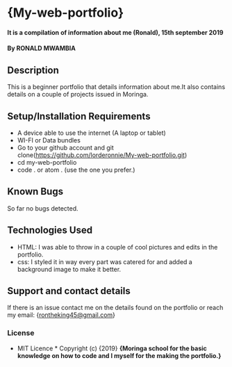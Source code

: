 # {My-web-portfolio}
#### It is a compilation of information about me (Ronald), 15th september 2019
#### By **RONALD MWAMBIA**
## Description
  This is a beginner portfolio that details information about me.It also contains details on a couple of projects issued in Moringa.
## Setup/Installation Requirements
* A device able to use the internet (A laptop or tablet) 
* WI-FI or Data bundles
* Go to  your github account and git clone(https://github.com/lorderonnie/My-web-portfolio.git)
* cd my-web-portfolio
* code . or atom . (use the one you prefer.)
## Known Bugs
  So far no bugs detected.
## Technologies Used
* HTML: I was able to throw in a couple of cool pictures and edits in the portfolio.
* css: I styled it in way every part was catered for and added a background image to make it better.
## Support and contact details
  If there is an issue contact me on the details found on the portfolio or reach my email: {rontheking45@gmail.com}
### License
* MIT Licence *
Copyright (c) {2019} **{Moringa school for the basic knowledge on how to code and I myself for the making the portfolio.}**